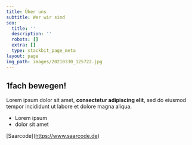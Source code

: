 ```yaml
---
title: Über uns
subtitle: Wer wir sind
seo:
  title: ''
  description: ''
  robots: []
  extra: []
  type: stackbit_page_meta
layout: page
img_path: images/20210330_125722.jpg
---
```

## 1fach bewegen!

Lorem ipsum dolor sit amet, **consectetur adipiscing elit**, sed do eiusmod tempor incididunt ut labore et dolore magna aliqua.

*   Lorem ipsum
*   dolor sit amet

\[Saarcode]\(https://www.saarcode.de)
